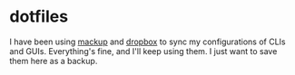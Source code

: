 # dotfiles

I have been using [mackup][1] and [dropbox][2] to sync my configurations of CLIs and GUIs. Everything's fine, and I'll keep using them. I just want to save them here as a backup.

[1]: https://github.com/lra/mackup
[2]: https://www.dropbox.com/
